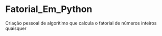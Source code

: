 # Fatorial_Em_Python
 Criação pessoal de algorítimo que calcula o fatorial de números inteiros quaisquer
